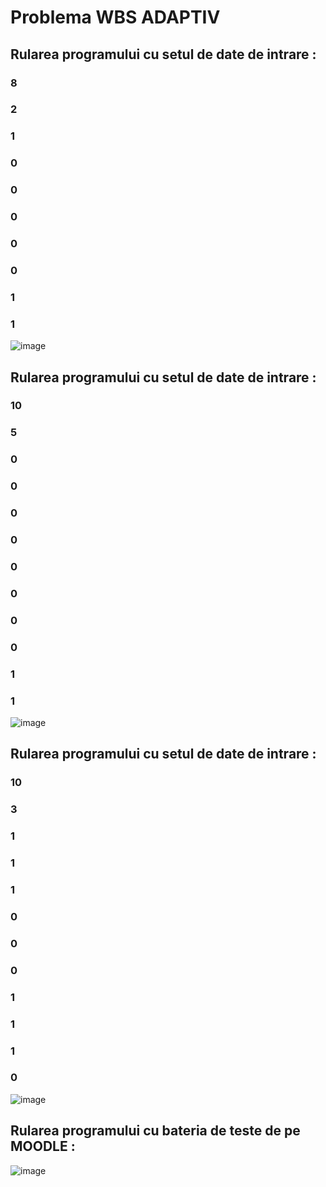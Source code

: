 # Problema WBS ADAPTIV
## Rularea programului cu setul de date de intrare : 
### 8
### 2
### 1
### 0
### 0
### 0
### 0
### 0
### 1
### 1
![image](https://github.com/crchende/practica2023/assets/137763813/4259f305-26bb-4d8e-870a-405cdfa50ae6)


## Rularea programului cu setul de date de intrare : 
### 10
### 5
### 0
### 0
### 0
### 0
### 0
### 0
### 0
### 0
### 1
### 1
![image](https://github.com/crchende/practica2023/assets/137763813/776c78d7-d671-41f7-b3fe-efe46ab1a6b2)

## Rularea programului cu setul de date de intrare : 
### 10
### 3
### 1
### 1
### 1
### 0
### 0
### 0
### 1
### 1
### 1
### 0
![image](https://github.com/crchende/practica2023/assets/137763813/695769ae-95cf-46d2-a62e-1b65e2382503)

## Rularea programului cu bateria de teste de pe MOODLE :
![image](https://github.com/crchende/practica2023/assets/137763813/70b8974e-57a5-42e3-9078-1166b9d726d1)
